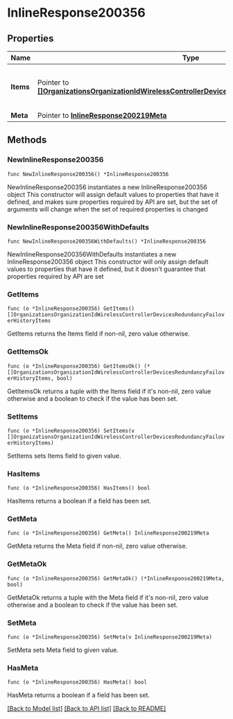 # InlineResponse200356

## Properties

Name | Type | Description | Notes
------------ | ------------- | ------------- | -------------
**Items** | Pointer to [**[]OrganizationsOrganizationIdWirelessControllerDevicesRedundancyFailoverHistoryItems**](OrganizationsOrganizationIdWirelessControllerDevicesRedundancyFailoverHistoryItems.md) | Wireless LAN controller HA failover events | [optional] 
**Meta** | Pointer to [**InlineResponse200219Meta**](InlineResponse200219Meta.md) |  | [optional] 

## Methods

### NewInlineResponse200356

`func NewInlineResponse200356() *InlineResponse200356`

NewInlineResponse200356 instantiates a new InlineResponse200356 object
This constructor will assign default values to properties that have it defined,
and makes sure properties required by API are set, but the set of arguments
will change when the set of required properties is changed

### NewInlineResponse200356WithDefaults

`func NewInlineResponse200356WithDefaults() *InlineResponse200356`

NewInlineResponse200356WithDefaults instantiates a new InlineResponse200356 object
This constructor will only assign default values to properties that have it defined,
but it doesn't guarantee that properties required by API are set

### GetItems

`func (o *InlineResponse200356) GetItems() []OrganizationsOrganizationIdWirelessControllerDevicesRedundancyFailoverHistoryItems`

GetItems returns the Items field if non-nil, zero value otherwise.

### GetItemsOk

`func (o *InlineResponse200356) GetItemsOk() (*[]OrganizationsOrganizationIdWirelessControllerDevicesRedundancyFailoverHistoryItems, bool)`

GetItemsOk returns a tuple with the Items field if it's non-nil, zero value otherwise
and a boolean to check if the value has been set.

### SetItems

`func (o *InlineResponse200356) SetItems(v []OrganizationsOrganizationIdWirelessControllerDevicesRedundancyFailoverHistoryItems)`

SetItems sets Items field to given value.

### HasItems

`func (o *InlineResponse200356) HasItems() bool`

HasItems returns a boolean if a field has been set.

### GetMeta

`func (o *InlineResponse200356) GetMeta() InlineResponse200219Meta`

GetMeta returns the Meta field if non-nil, zero value otherwise.

### GetMetaOk

`func (o *InlineResponse200356) GetMetaOk() (*InlineResponse200219Meta, bool)`

GetMetaOk returns a tuple with the Meta field if it's non-nil, zero value otherwise
and a boolean to check if the value has been set.

### SetMeta

`func (o *InlineResponse200356) SetMeta(v InlineResponse200219Meta)`

SetMeta sets Meta field to given value.

### HasMeta

`func (o *InlineResponse200356) HasMeta() bool`

HasMeta returns a boolean if a field has been set.


[[Back to Model list]](../README.md#documentation-for-models) [[Back to API list]](../README.md#documentation-for-api-endpoints) [[Back to README]](../README.md)


